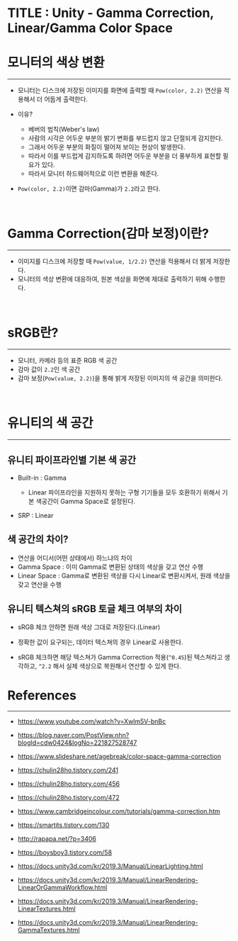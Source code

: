 
# TITLE : Unity - Gamma Correction, Linear/Gamma Color Space


# 모니터의 색상 변환
---
- 모니터는 디스크에 저장된 이미지를 화면에 출력할 때 `Pow(color, 2.2)` 연산을 적용해서 더 어둡게 출력한다.

- 이유?
  - 베버의 법칙(Weber's law)
  - 사람의 시각은 어두운 부분의 밝기 변화를 부드럽지 않고 단절되게 감지한다.
  - 그래서 어두운 부분의 화질이 떨어져 보이는 현상이 발생한다.
  - 따라서 이를 부드럽게 감지하도록 하려면 어두운 부분을 더 풍부하게 표현할 필요가 있다.
  - 따라서 모니터 하드웨어적으로 이런 변환을 해준다.

- `Pow(color, 2.2)`이면 감마(Gamma)가 `2.2`라고 한다.

<br>

# Gamma Correction(감마 보정)이란?
---
- 이미지를 디스크에 저장할 때 `Pow(value, 1/2.2)` 연산을 적용해서 더 밝게 저장한다.
- 모니터의 색상 변환에 대응하여, 원본 색상을 화면에 제대로 출력하기 위해 수행한다.


<br>

# sRGB란?
---

- 모니터, 카메라 등의 표준 RGB 색 공간
- 감마 값이 `2.2`인 색 공간
- 감마 보정(`Pow(value, 2.2)`)을 통해 밝게 저장된 이미지의 색 공간을 의미한다.

<br>


# 유니티의 색 공간
---

## 유니티 파이프라인별 기본 색 공간
- Built-in : Gamma
  - Linear 파이프라인을 지원하지 못하는 구형 기기들을 모두 호환하기 위해서 기본 색공간이 Gamma Space로 설정된다.

- SRP : Linear



## 색 공간의 차이?
- 연산을 어디서(어떤 상태에서) 하느냐의 차이
- Gamma Space : 이미 Gamma로 변환된 상태의 색상을 갖고 연산 수행
- Linear Space : Gamma로 변환된 색상을 다시 Linear로 변환시켜서, 원래 색상을 갖고 연산을 수행



## 유니티 텍스쳐의 sRGB 토글 체크 여부의 차이
- sRGB 체크 안하면 원래 색상 그대로 저장된다.(Linear)
- 정확한 값이 요구되는, 데이터 텍스쳐의 경우 Linear로 사용한다.

- sRGB 체크하면 해당 텍스쳐가 Gamma Correction 적용(`^0.45`)된 텍스쳐라고 생각하고, `^2.2` 해서 실제 색상으로 복원해서 연산할 수 있게 한다.







# References
---
- <https://www.youtube.com/watch?v=Xwlm5V-bnBc>
- <https://blog.naver.com/PostView.nhn?blogId=cdw0424&logNo=221827528747>
- <https://www.slideshare.net/agebreak/color-space-gamma-correction>
- <https://chulin28ho.tistory.com/241>
- <https://chulin28ho.tistory.com/456>
- <https://chulin28ho.tistory.com/472>
- <https://www.cambridgeincolour.com/tutorials/gamma-correction.htm>

- <https://smartits.tistory.com/130>
- <http://rapapa.net/?p=3406>
- <https://boysboy3.tistory.com/58>

- <https://docs.unity3d.com/kr/2019.3/Manual/LinearLighting.html>
- <https://docs.unity3d.com/kr/2019.3/Manual/LinearRendering-LinearOrGammaWorkflow.html>
- <https://docs.unity3d.com/kr/2019.3/Manual/LinearRendering-LinearTextures.html>
- <https://docs.unity3d.com/kr/2019.3/Manual/LinearRendering-GammaTextures.html>